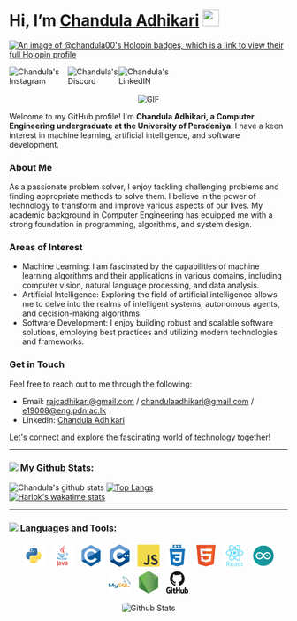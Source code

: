 # Hi, I’m [Chandula Adhikari](https://www.linkedin.com/in/janith-chandula-adhikari-5543a5223) <img src="https://raw.githubusercontent.com/MartinHeinz/MartinHeinz/master/wave.gif" width="30px" height="30px" />
[![An image of @chandula00's Holopin badges, which is a link to view their full Holopin profile](https://holopin.me/chandula00)](https://holopin.io/@chandula00)

<a href="https://www.instagram.com/janith_chandula_adhikari/">
  <img align="left" alt="Chandula's Instagram" width="106px" src="https://img.shields.io/badge/Instagram-%23E4405F.svg?logo=Instagram&logoColor=white" />
</a>
<a href="http://discordapp.com/users/1029326061760163840">
  <img align="left" alt="Chandula's Discord" width="92px" src="https://img.shields.io/badge/Discord-%237289DA.svg?logo=discord&logoColor=white" />
</a>
<a href="https://www.linkedin.com/in/janith-chandula-adhikari-5543a5223">
  <img align="left" alt="Chandula's LinkedIN" width="104px" src="https://img.shields.io/badge/LinkedIn-%230077B5.svg?logo=linkedin&logoColor=white" />
</a>
<br></br>

<!--[![](https://visitcount.itsvg.in/api?id=chandula00&icon=0&color=0)](https://visitcount.itsvg.in)-->


<!-- <img src="https://visitor-badge.glitch.me/badge?page_id=chandula00.chandula00"> -->

<p align="center"><img align="center" alt="GIF" src="https://raw.githubusercontent.com/chiraag-kakar/chiraag-kakar/master/hadder.gif"></p>
Welcome to my GitHub profile! I'm <b> Chandula Adhikari, a Computer Engineering undergraduate at the University of Peradeniya. </b> I have a keen interest in machine learning, artificial intelligence, and software development.

### About Me

As a passionate problem solver, I enjoy tackling challenging problems and finding appropriate methods to solve them. I believe in the power of technology to transform and improve various aspects of our lives. My academic background in Computer Engineering has equipped me with a strong foundation in programming, algorithms, and system design.

### Areas of Interest

- Machine Learning: I am fascinated by the capabilities of machine learning algorithms and their applications in various domains, including computer vision, natural language processing, and data analysis.
- Artificial Intelligence: Exploring the field of artificial intelligence allows me to delve into the realms of intelligent systems, autonomous agents, and decision-making algorithms.
- Software Development: I enjoy building robust and scalable software solutions, employing best practices and utilizing modern technologies and frameworks.

### Get in Touch

Feel free to reach out to me through the following:

- Email: rajcadhikari@gmail.com / chandulaadhikari@gmail.com / e19008@eng.pdn.ac.lk
- LinkedIn: [Chandula Adhikari]()

Let's connect and explore the fascinating world of technology together!


<!---
chandula00/chandula00 is a ✨ special ✨ repository because its `README.md` (this file) appears on your GitHub profile.
You can click the Preview link to take a look at your changes.
--->
---
### <img src='https://media1.giphy.com/media/du3J3cXyzhj75IOgvA/giphy.gif?cid=ecf05e47x2g034i9pzwtzzsd3xgg2w9nr94t4tflbbgo3008&rid=giphy.gif' width='25' /> My Github Stats:

![Chandula's github stats](https://github-readme-stats.vercel.app/api?username=chandula00&count_private=true&theme=dark&bg_color=000000&show_icons=true&ring_color=FF6500)
[![Top Langs](https://github-readme-stats.vercel.app/api/top-langs/?username=chandula00&langs_count=10&count_private=true&theme=dark&bg_color=000000&layout=compact&show_icons=true&include_forks=true)](https://github.com/anuraghazra/github-readme-stats)<br>
[![Harlok's wakatime stats](https://github-readme-stats.vercel.app/api/wakatime?username=chandula00&theme=dark&bg_color=000000)](https://github.com/anuraghazra/github-readme-stats)<br>
<!--  [![GitHub Streak](http://github-readme-streak-stats.herokuapp.com?user=chandula00&count_private=true&theme=dark&background=000000)](https://git.io/streak-stats) -->

---
### <img src="https://github.com/TheDudeThatCode/TheDudeThatCode/blob/master/Assets/Developer.gif" width="45" /> Languages and Tools:
<p align="center">
<img src="https://raw.githubusercontent.com/github/explore/80688e429a7d4ef2fca1e82350fe8e3517d3494d/topics/python/python.png" alt="Python" height="40" style="vertical-align:top; margin:4px">
<img src="https://github.com/devicons/devicon/blob/master/icons/java/java-original-wordmark.svg" title="Java" alt="Java" height="40" style="vertical-align:top; margin:4px"/>
<img src="https://github.com/devicons/devicon/blob/master/icons/c/c-original.svg" title="c" alt="c" height="40" style="vertical-align:top; margin:4px"/>
<img src="https://github.com/devicons/devicon/blob/master/icons/cplusplus/cplusplus-original.svg" title="c++" alt="c++" height="40" style="vertical-align:top; margin:4px"/>
<img src="https://raw.githubusercontent.com/github/explore/80688e429a7d4ef2fca1e82350fe8e3517d3494d/topics/javascript/javascript.png" alt="Javascript" height="40" style="vertical-align:top; margin:4px">
<img src="https://github.com/devicons/devicon/blob/master/icons/css3/css3-plain-wordmark.svg"  title="CSS3" alt="CSS" height="40" style="vertical-align:top; margin:4px"/>
<img src="https://github.com/devicons/devicon/blob/master/icons/html5/html5-original.svg" title="HTML5" alt="HTML" height="40" style="vertical-align:top; margin:4px"/>
<img src="https://github.com/devicons/devicon/blob/master/icons/react/react-original-wordmark.svg" title="React" alt="React" height="40" style="vertical-align:top; margin:4px"/>
<img src="https://raw.githubusercontent.com/github/explore/80688e429a7d4ef2fca1e82350fe8e3517d3494d/topics/arduino/arduino.png" alt="arduino" height="40" style="vertical-align:top; margin:4px">
<img src="https://github.com/devicons/devicon/blob/master/icons/mysql/mysql-original-wordmark.svg" alt="mysql" height="40" style="vertical-align:top; margin:4px">
<img src="https://raw.githubusercontent.com/github/explore/80688e429a7d4ef2fca1e82350fe8e3517d3494d/topics/nodejs/nodejs.png" alt="nodejs" height="40" style="vertical-align:top; margin:4px">
<img src="https://github.com/devicons/devicon/blob/master/icons/github/github-original-wordmark.svg" title="Github" alt="Github" height="40" style="vertical-align:top; margin:4px"/>





<p align="center">
        <img src="https://raw.githubusercontent.com/mayhemantt/mayhemantt/Update/svg/Bottom.svg" alt="Github Stats" style="border-radius: 15%"/>
</p>



<!--[![Top Langs](https://github-readme-stats.vercel.app/api/top-langs/?username=chandula00&layout=compact&theme=transparent&show_icons=true)](https://github.com/anuraghazra/github-readme-stats)-->
